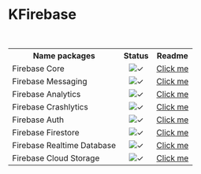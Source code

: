 # KFirebase

<br>

<table>
  <tr>
    <th style="text-align:center;">Name packages</th>
    <th style="text-align:center;">Status</th>
    <th style="text-align:center;">Readme</th>
  </tr>
  <tr>
    <td style="">Firebase Core</td>
    <td style="text-align:center;"><img src="https://img.shields.io/badge/%20✓-green?style=flat-square&color=276221" alt="✓"></td>
    <td style="text-align:center;"><a href="https://github.com/the-best-is-best/KFirebase/blob/main/FirebaseCore/readme.md">Click me</a></td>
  </tr>
  <tr>
    <td style="">Firebase Messaging</td>
    <td style="text-align:center;"><img src="https://img.shields.io/badge/%20✓-green?style=flat-square&color=276221" alt="✓"></td>
    <td style="text-align:center;"><a href="https://github.com/the-best-is-best/KFirebase/blob/main/FirebaseMessaging/readme.md">Click me</a></td>
  </tr>
  <tr>
    <td style="">Firebase Analytics</td>
    <td style="text-align:center;"><img src="https://img.shields.io/badge/%20✓-green?style=flat-square&color=276221" alt="✓"></td>
    <td style="text-align:center;"><a href="https://github.com/the-best-is-best/KFirebase/blob/main/FirebaseAnalytics/readme.md">Click me</a></td>
  </tr>
  <tr>
    <td style="">Firebase Crashlytics</td>
    <td style="text-align:center;"><img src="https://img.shields.io/badge/%20✓-green?style=flat-square&color=276221" alt="✓"></td>
    <td style="text-align:center;"><a href="https://github.com/the-best-is-best/KFirebase/blob/main/FirebaseCrashlytics/readme.md">Click me</a></td>
  </tr>
    <tr>
    <td style="">Firebase Auth</td>
    <td style="text-align:center;"><img src="https://img.shields.io/badge/%20✓-green?style=flat-square&color=ffd32c" alt="✓"></td>
    <td style="text-align:center;"><a href="https://github.com/the-best-is-best/KFirebase/blob/main/FirebaseAuth/readme.md">Click me</a></td>
  </tr>
    </tr>
    <tr>
        <td style="">Firebase Firestore</td>
        <td style="text-align:center;"><img src="https://img.shields.io/badge/%20✓-green?style=flat-square&color=ffd32c" alt="✓"></td>
        <td style="text-align:center;"><a href="https://github.com/the-best-is-best/KFirebase/blob/main/FirebaseFirestore/readme.md">Click me</a></td>
    </tr>
     <tr>
        <td style="">Firebase Realtime Database</td>
        <td style="text-align:center;"><img src="https://img.shields.io/badge/%20✓-green?style=flat-square&color=276221" alt="✓"></td>
        <td style="text-align:center;"><a href="https://github.com/the-best-is-best/KFirebase/blob/main/FirebaseDatabase/readme.md">Click me</a></td>
    </tr>
        <tr>
        <td style="">Firebase Cloud Storage</td>
        <td style="text-align:center;"><img src="https://img.shields.io/badge/%20✓-green?style=flat-square&color=ffd32c" alt="✓"></td>
        <td style="text-align:center;"><a href="https://github.com/the-best-is-best/KFirebase/blob/main/FirebaseStorage/readme.md">Click me</a></td>

[//]: # (    </tr>)

[//]: # (        <tr>)

[//]: # (        <td style="">Firebase Remote Config</td>)

[//]: # (        <td style="text-align:center;"><img src="https://img.shields.io/badge/%20x-red?style=flat-square&color=c30010" alt="x"></td>)

[//]: # (        <td style="text-align:center;"><a href="https://github.com/the-best-is-best/KFirebase/blob/main/FirebaseRemoteConfig/readme.md">Click me</a></td>)

[//]: # (    </tr>)
</table>
